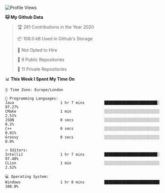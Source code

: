 <!--START_SECTION:waka-->
![Profile Views](http://img.shields.io/badge/Profile%20Views-0-blue)

**🐱 My Github Data** 

> 🏆 281 Contributions in the Year 2020
 > 
> 📦 108.0 kB Used in Github's Storage 
 > 
> 🚫 Not Opted to Hire
 > 
> 📜 9 Public Repositories
 > 
> 🔑 11 Private Repositories 

📊 **This Week I Spent My Time On** 

```text
⌚︎ Time Zone: Europe/London

💬 Programming Languages: 
Java                     1 hr 7 mins         ████████████████████████░   97.27% 
CMake                    1 min               ░░░░░░░░░░░░░░░░░░░░░░░░░   2.51% 
JSON                     0 secs              ░░░░░░░░░░░░░░░░░░░░░░░░░   0.2% 
C++                      0 secs              ░░░░░░░░░░░░░░░░░░░░░░░░░   0.01% 
Groovy                   0 secs              ░░░░░░░░░░░░░░░░░░░░░░░░░   0.0%

🔥 Editors: 
IntelliJ                 1 hr 7 mins         ████████████████████████░   97.48% 
CLion                    1 min               ░░░░░░░░░░░░░░░░░░░░░░░░░   2.52%

💻 Operating System: 
Windows                  1 hr 8 mins         █████████████████████████   100.0%

```


<!--END_SECTION:waka-->